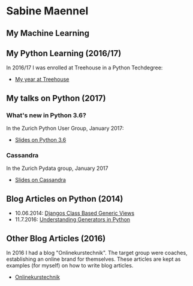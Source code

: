 # Sabine Maennel

## My Machine Learning

## My Python Learning (2016/17)
In 2016/17 I was enrolled at Treehouse in a Python Techdegree:
- [My year at Treehouse]() 


## My talks on Python (2017)

### What's new in Python 3.6?
In the Zurich Python User Group, January 2017:
- [Slides on Python 3.6](python3_6-talk/python3_6.html#/1) 

### Cassandra
In the Zurich Pydata group, January 2017
- [Slides on Cassandra](cassandra-talk/cassandra.html#/1)

## Blog Articles on Python (2014)
- 10.06.2014: [Djangos Class Based Generic Views](blog_articles/python/djangos_class_based_generic_views/djangos_class_based_generic_views.md)
- 11.7.2016: [Understanding Generators in Python](blog_articles/python/generators/python_generators.md)

## Other Blog Articles (2016)
In 2016 I had a blog "Onlinekurstechnik". The target group were coaches, establishing an online brand for themselves. These articles are kept as examples (for myself) on how to write blog articles.
- [Onlinekurstechnik](onlinekurstechnik/)
